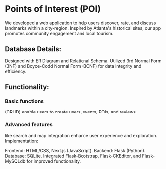 # Points of Interest (POI) 
We developed a web application to help users discover, rate, and discuss landmarks within a city-region. Inspired by Atlanta's historical sites, our app promotes community engagement and local tourism.

## Database Details:
Designed with ER Diagram and Relational Schema.
Utilized 3rd Normal Form (3NF) and Boyce-Codd Normal Form (BCNF) for data integrity and efficiency.

## Functionality:

### Basic functions
(CRUD) enable users to create users, events, POIs, and reviews.

### Advanced features
like search and map integration enhance user experience and exploration.
Implementation:

Frontend: HTML/CSS, Next.js (JavaScript).
Backend: Flask (Python).
Database: SQLite.
Integrated Flask-Bootstrap, Flask-CKEditor, and Flask-MySQLdb for improved functionality.
